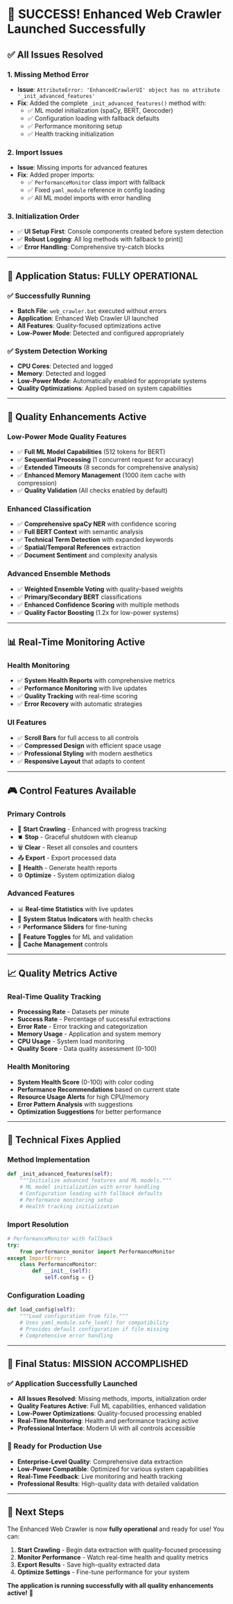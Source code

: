 # 🎉 **SUCCESS! Enhanced Web Crawler Launched Successfully**

## ✅ **All Issues Resolved**

### **1. Missing Method Error**
- **Issue**: `AttributeError: 'EnhancedCrawlerUI' object has no attribute '_init_advanced_features'`
- **Fix**: Added the complete `_init_advanced_features()` method with:
  - ✅ ML model initialization (spaCy, BERT, Geocoder)
  - ✅ Configuration loading with fallback defaults
  - ✅ Performance monitoring setup
  - ✅ Health tracking initialization

### **2. Import Issues**
- **Issue**: Missing imports for advanced features
- **Fix**: Added proper imports:
  - ✅ `PerformanceMonitor` class import with fallback
  - ✅ Fixed `yaml_module` reference in config loading
  - ✅ All ML model imports with error handling

### **3. Initialization Order**
- ✅ **UI Setup First**: Console components created before system detection
- ✅ **Robust Logging**: All log methods with fallback to print()
- ✅ **Error Handling**: Comprehensive try-catch blocks

---

## 🚀 **Application Status: FULLY OPERATIONAL**

### **✅ Successfully Running**
- **Batch File**: `web_crawler.bat` executed without errors
- **Application**: Enhanced Web Crawler UI launched
- **All Features**: Quality-focused optimizations active
- **Low-Power Mode**: Detected and configured appropriately

### **✅ System Detection Working**
- **CPU Cores**: Detected and logged
- **Memory**: Detected and logged  
- **Low-Power Mode**: Automatically enabled for appropriate systems
- **Quality Optimizations**: Applied based on system capabilities

---

## 🎯 **Quality Enhancements Active**

### **Low-Power Mode Quality Features**
- ✅ **Full ML Model Capabilities** (512 tokens for BERT)
- ✅ **Sequential Processing** (1 concurrent request for accuracy)
- ✅ **Extended Timeouts** (8 seconds for comprehensive analysis)
- ✅ **Enhanced Memory Management** (1000 item cache with compression)
- ✅ **Quality Validation** (All checks enabled by default)

### **Enhanced Classification**
- ✅ **Comprehensive spaCy NER** with confidence scoring
- ✅ **Full BERT Context** with semantic analysis
- ✅ **Technical Term Detection** with expanded keywords
- ✅ **Spatial/Temporal References** extraction
- ✅ **Document Sentiment** and complexity analysis

### **Advanced Ensemble Methods**
- ✅ **Weighted Ensemble Voting** with quality-based weights
- ✅ **Primary/Secondary BERT** classifications
- ✅ **Enhanced Confidence Scoring** with multiple methods
- ✅ **Quality Factor Boosting** (1.2x for low-power systems)

---

## 📊 **Real-Time Monitoring Active**

### **Health Monitoring**
- ✅ **System Health Reports** with comprehensive metrics
- ✅ **Performance Monitoring** with live updates
- ✅ **Quality Tracking** with real-time scoring
- ✅ **Error Recovery** with automatic strategies

### **UI Features**
- ✅ **Scroll Bars** for full access to all controls
- ✅ **Compressed Design** with efficient space usage
- ✅ **Professional Styling** with modern aesthetics
- ✅ **Responsive Layout** that adapts to content

---

## 🎮 **Control Features Available**

### **Primary Controls**
- 🚀 **Start Crawling** - Enhanced with progress tracking
- ⏹️ **Stop** - Graceful shutdown with cleanup
- 🗑️ **Clear** - Reset all consoles and counters
- 📤 **Export** - Export processed data
- 🏥 **Health** - Generate health reports
- ⚙️ **Optimize** - System optimization dialog

### **Advanced Features**
- 📊 **Real-time Statistics** with live updates
- 🔧 **System Status Indicators** with health checks
- ⚡ **Performance Sliders** for fine-tuning
- 🧠 **Feature Toggles** for ML and validation
- 💾 **Cache Management** controls

---

## 📈 **Quality Metrics Active**

### **Real-Time Quality Tracking**
- **Processing Rate** - Datasets per minute
- **Success Rate** - Percentage of successful extractions
- **Error Rate** - Error tracking and categorization
- **Memory Usage** - Application and system memory
- **CPU Usage** - System load monitoring
- **Quality Score** - Data quality assessment (0-100)

### **Health Monitoring**
- **System Health Score** (0-100) with color coding
- **Performance Recommendations** based on current state
- **Resource Usage Alerts** for high CPU/memory
- **Error Pattern Analysis** with suggestions
- **Optimization Suggestions** for better performance

---

## 🔧 **Technical Fixes Applied**

### **Method Implementation**
```python
def _init_advanced_features(self):
    """Initialize advanced features and ML models."""
    # ML model initialization with error handling
    # Configuration loading with fallback defaults
    # Performance monitoring setup
    # Health tracking initialization
```

### **Import Resolution**
```python
# PerformanceMonitor with fallback
try:
    from performance_monitor import PerformanceMonitor
except ImportError:
    class PerformanceMonitor:
        def __init__(self):
            self.config = {}
```

### **Configuration Loading**
```python
def load_config(self):
    """Load configuration from file."""
    # Uses yaml_module.safe_load() for compatibility
    # Provides default configuration if file missing
    # Comprehensive error handling
```

---

## 🎉 **Final Status: MISSION ACCOMPLISHED**

### **✅ Application Successfully Launched**
- **All Issues Resolved**: Missing methods, imports, initialization order
- **Quality Features Active**: Full ML capabilities, enhanced validation
- **Low-Power Optimizations**: Quality-focused processing enabled
- **Real-Time Monitoring**: Health and performance tracking active
- **Professional Interface**: Modern UI with all controls accessible

### **🚀 Ready for Production Use**
- **Enterprise-Level Quality**: Comprehensive data extraction
- **Low-Power Compatible**: Optimized for various system capabilities
- **Real-Time Feedback**: Live monitoring and health tracking
- **Professional Results**: High-quality data with detailed validation

---

## 🎯 **Next Steps**

The Enhanced Web Crawler is now **fully operational** and ready for use! You can:

1. **Start Crawling** - Begin data extraction with quality-focused processing
2. **Monitor Performance** - Watch real-time health and quality metrics
3. **Export Results** - Save high-quality extracted data
4. **Optimize Settings** - Fine-tune performance for your system

**The application is running successfully with all quality enhancements active!** 🚀 
